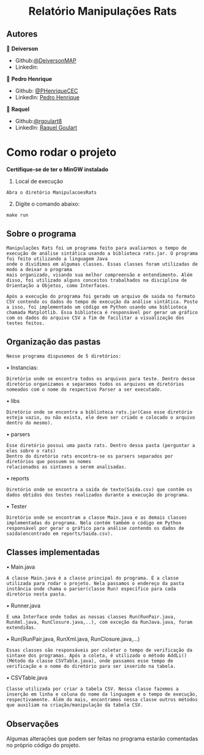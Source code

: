 <h1 align="center">Relatório Manipulações Rats</h1>

## Autores

👤 **Deiverson**

* Github:[@DeiversonMAP](https://github.com/DeiversonMAP) 
* Linkedin: 

👤 **Pedro Henrique**

* Github: [@PHenriqueCEC](https://github.com/PHenriqueCEC)
* LinkedIn: [Pedro Henrique](https://www.linkedin.com/in/pedro-henrique-77baa01a9/)

👤 **Raquel**

* Github:[@rgoulart8](https://github.com/rgoulart8)
* LinkedIn: [Raquel Goulart](https://br.linkedin.com/in/rgoulart8)


# Como rodar o projeto
**Certifique-se de ter o MinGW instalado**

1. Local de execução
```
Abra o diretório ManipulacoesRats
```

2. Digite o comando abaixo:
```
make run
```

## Sobre o programa

```
Manipulações Rats foi um programa feito para avaliarmos o tempo de execução de análise sintática usando a biblioteca rats.jar. O programa foi feito utilizando a linguagem Java
onde o dividimos em algumas classes. Essas classes foram utilizadas de modo a deixar o programa
mais organizado, visando sua melhor compreensão e entendimento. Além disso, foi utilizado alguns conceitos trabalhados na disciplina de Orientação a Objetos, como Interfaces.

Após a execução do programa foi gerado um arquivo de saida no formato CSV contendo os dados do tempo de execução da análise sintática. Posto a isso, foi implementado um código em Python usando uma biblioteca chamada Matplotlib. Essa biblioteca é responsável por gerar um gráfico com os dados do arquivo CSV a fim de facilitar a visualização dos testes feitos.

```

## Organização das pastas

```
Nesse programa dispusemos de 5 diretórios:

```

• Instancias:
```
Diretório onde se encontra todos os arquivos para teste. Dentro desse diretório organizamos e separamos todos os arquivos em diretórios nomeados com o nome do respectivo Parser a ser executado. 
```

• libs
```
Diretório onde se encontra a biblioteca rats.jar(Caso esse diretório esteja vazio, ou não exista, ele deve ser criado e colocado o arquivo dentro do mesmo).

```

• parsers

```
Esse diretório possui uma pasta rats. Dentro dessa pasta (perguntar a eles sobre o rats)
Dentro do diretório rats encontra-se os parsers separados por diretórios que possuem os nomes
relacionados as sintaxes a serem analisadas.

```

• reports
```
Diretório onde se encontra a saída de texto(Saida.csv) que contêm os dados obtidos dos testes realizados durante a execução do programa.

```

• Tester

```
Diretório onde se encontram a classe Main.java e as demais classes implementadas do programa. Nela contém também o código em Python responsável por gerar o gráfico para análise contendo os dados de saída(encontrado em reports/Saida.csv).

```

## Classes implementadas
• Main.java
```
A classe Main.java é a classe principal do programa. É a classe utilizada para rodar o projeto. Nela passamos o endereço da pasta instância onde chama o parser(classe Run) específico para cada diretório nesta pasta. 

```

• Runner.java
```
É uma Interface onde todas as nossas classes Run(RunPair.java, RunXml.java, RunClosure.java,..), com exceção da RunJava.java, foram extendidas.

```

• Run(RunPair.java, RunXml.java, RunClosure.java,...)

```
Essas classes são responsáveis por coletar o tempo de verificação da sintaxe dos programas. Após a coleta, é utilizado o método AddLi() (Método da classe CSVTable.java), onde passamos esse tempo de verificação e o nome do diretório para ser inserido na tabela.

```

• CSVTable.java
```
Classe utilizada por criar a tabela CSV. Nessa classe fazemos a inserção em linha e coluna do nome da linguagem e o tempo de execução, respectivamente. Além do mais, encontramos nessa classe outros métodos que auxiliam na criação/manipulação da tabela CSV.

```

## Observações
Algumas alterações  que podem ser feitas no programa estarão comentadas no próprio código
do projeto.
